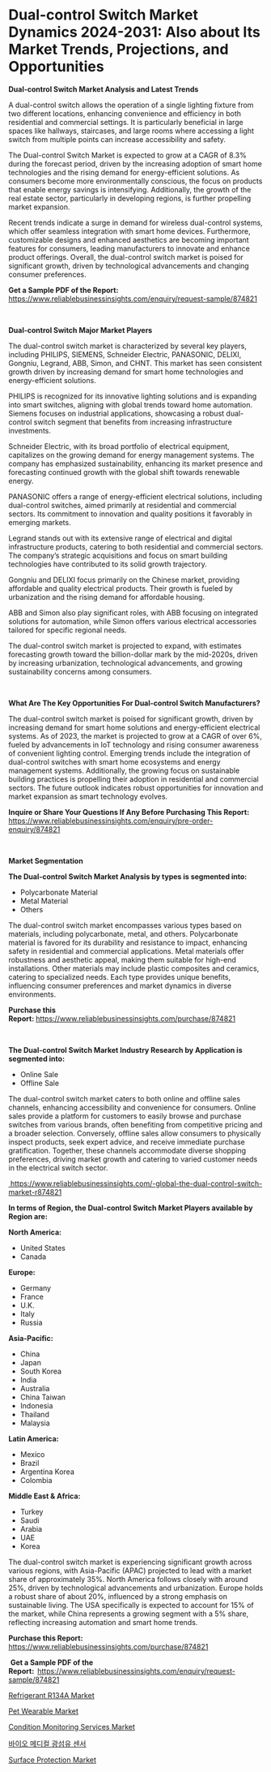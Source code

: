 <p><h1>Dual-control Switch Market Dynamics 2024-2031: Also about Its Market Trends, Projections, and Opportunities</h1></p><p><strong>Dual-control Switch Market Analysis and Latest Trends</strong></p>
<p><p>A dual-control switch allows the operation of a single lighting fixture from two different locations, enhancing convenience and efficiency in both residential and commercial settings. It is particularly beneficial in large spaces like hallways, staircases, and large rooms where accessing a light switch from multiple points can increase accessibility and safety.</p><p>The Dual-control Switch Market is expected to grow at a CAGR of 8.3% during the forecast period, driven by the increasing adoption of smart home technologies and the rising demand for energy-efficient solutions. As consumers become more environmentally conscious, the focus on products that enable energy savings is intensifying. Additionally, the growth of the real estate sector, particularly in developing regions, is further propelling market expansion.</p><p>Recent trends indicate a surge in demand for wireless dual-control systems, which offer seamless integration with smart home devices. Furthermore, customizable designs and enhanced aesthetics are becoming important features for consumers, leading manufacturers to innovate and enhance product offerings. Overall, the dual-control switch market is poised for significant growth, driven by technological advancements and changing consumer preferences.</p></p>
<p><strong>Get a Sample PDF of the Report:&nbsp;</strong> <a href="https://www.reliablebusinessinsights.com/enquiry/request-sample/874821">https://www.reliablebusinessinsights.com/enquiry/request-sample/874821</a></p>
<p>&nbsp;</p>
<p><strong>Dual-control Switch Major Market Players</strong></p>
<p><p>The dual-control switch market is characterized by several key players, including PHILIPS, SIEMENS, Schneider Electric, PANASONIC, DELIXI, Gongniu, Legrand, ABB, Simon, and CHNT. This market has seen consistent growth driven by increasing demand for smart home technologies and energy-efficient solutions.</p><p>PHILIPS is recognized for its innovative lighting solutions and is expanding into smart switches, aligning with global trends toward home automation. Siemens focuses on industrial applications, showcasing a robust dual-control switch segment that benefits from increasing infrastructure investments.</p><p>Schneider Electric, with its broad portfolio of electrical equipment, capitalizes on the growing demand for energy management systems. The company has emphasized sustainability, enhancing its market presence and forecasting continued growth with the global shift towards renewable energy.</p><p>PANASONIC offers a range of energy-efficient electrical solutions, including dual-control switches, aimed primarily at residential and commercial sectors. Its commitment to innovation and quality positions it favorably in emerging markets.</p><p>Legrand stands out with its extensive range of electrical and digital infrastructure products, catering to both residential and commercial sectors. The company’s strategic acquisitions and focus on smart building technologies have contributed to its solid growth trajectory.</p><p>Gongniu and DELIXI focus primarily on the Chinese market, providing affordable and quality electrical products. Their growth is fueled by urbanization and the rising demand for affordable housing.</p><p>ABB and Simon also play significant roles, with ABB focusing on integrated solutions for automation, while Simon offers various electrical accessories tailored for specific regional needs.</p><p>The dual-control switch market is projected to expand, with estimates forecasting growth toward the billion-dollar mark by the mid-2020s, driven by increasing urbanization, technological advancements, and growing sustainability concerns among consumers.</p></p>
<p>&nbsp;</p>
<p><strong>What Are The Key Opportunities For Dual-control Switch Manufacturers?</strong></p>
<p><p>The dual-control switch market is poised for significant growth, driven by increasing demand for smart home solutions and energy-efficient electrical systems. As of 2023, the market is projected to grow at a CAGR of over 6%, fueled by advancements in IoT technology and rising consumer awareness of convenient lighting control. Emerging trends include the integration of dual-control switches with smart home ecosystems and energy management systems. Additionally, the growing focus on sustainable building practices is propelling their adoption in residential and commercial sectors. The future outlook indicates robust opportunities for innovation and market expansion as smart technology evolves.</p></p>
<p><strong>Inquire or Share Your Questions If Any Before Purchasing This Report:</strong> <a href="https://www.reliablebusinessinsights.com/enquiry/pre-order-enquiry/874821">https://www.reliablebusinessinsights.com/enquiry/pre-order-enquiry/874821</a></p>
<p>&nbsp;</p>
<p><strong>Market Segmentation</strong></p>
<p><strong>The Dual-control Switch Market Analysis by types is segmented into:</strong></p>
<p><ul><li>Polycarbonate Material</li><li>Metal Material</li><li>Others</li></ul></p>
<p><p>The dual-control switch market encompasses various types based on materials, including polycarbonate, metal, and others. Polycarbonate material is favored for its durability and resistance to impact, enhancing safety in residential and commercial applications. Metal materials offer robustness and aesthetic appeal, making them suitable for high-end installations. Other materials may include plastic composites and ceramics, catering to specialized needs. Each type provides unique benefits, influencing consumer preferences and market dynamics in diverse environments.</p></p>
<p><strong>Purchase this Report:&nbsp;</strong><a href="https://www.reliablebusinessinsights.com/purchase/874821">https://www.reliablebusinessinsights.com/purchase/874821</a></p>
<p>&nbsp;</p>
<p><strong>The Dual-control Switch Market Industry Research by Application is segmented into:</strong></p>
<p><ul><li>Online Sale</li><li>Offline Sale</li></ul></p>
<p><p>The dual-control switch market caters to both online and offline sales channels, enhancing accessibility and convenience for consumers. Online sales provide a platform for customers to easily browse and purchase switches from various brands, often benefiting from competitive pricing and a broader selection. Conversely, offline sales allow consumers to physically inspect products, seek expert advice, and receive immediate purchase gratification. Together, these channels accommodate diverse shopping preferences, driving market growth and catering to varied customer needs in the electrical switch sector.</p></p>
<p><a href="https://www.reliablebusinessinsights.com/-global-the-dual-control-switch-market-r874821">&nbsp;https://www.reliablebusinessinsights.com/-global-the-dual-control-switch-market-r874821</a></p>
<p><strong>In terms of Region, the Dual-control Switch Market Players available by Region are:</strong></p>
<p>
    <p> <strong> North America: </strong>
        <ul>
            <li>United States</li>
            <li>Canada</li>
        </ul>
        </p> 
    <p> <strong> Europe: </strong>
        <ul>
            <li>Germany</li>
            <li>France</li>
            <li>U.K.</li>
            <li>Italy</li>
            <li>Russia</li>
        </ul>
        </p> 
    <p> <strong> Asia-Pacific: </strong>
        <ul>
            <li>China</li>
            <li>Japan</li>
            <li>South Korea</li>
            <li>India</li>
            <li>Australia</li>
            <li>China Taiwan</li>
            <li>Indonesia</li>
            <li>Thailand</li>
            <li>Malaysia</li>
        </ul>
        </p> 
    <p> <strong> Latin America: </strong>
        <ul>
            <li>Mexico</li>
            <li>Brazil</li>
            <li>Argentina Korea</li>
            <li>Colombia</li>
        </ul>
        </p> 
    <p> <strong> Middle East & Africa: </strong>
        <ul>
            <li>Turkey</li>
            <li>Saudi</li>
            <li>Arabia</li>
            <li>UAE</li>
            <li>Korea</li>
        </ul>
    </p>
    </p>
<p><p>The dual-control switch market is experiencing significant growth across various regions, with Asia-Pacific (APAC) projected to lead with a market share of approximately 35%. North America follows closely with around 25%, driven by technological advancements and urbanization. Europe holds a robust share of about 20%, influenced by a strong emphasis on sustainable living. The USA specifically is expected to account for 15% of the market, while China represents a growing segment with a 5% share, reflecting increasing automation and smart home trends.</p></p>
<p><strong>Purchase this Report: </strong><a href="https://www.reliablebusinessinsights.com/purchase/874821">https://www.reliablebusinessinsights.com/purchase/874821</a></p>
<p>&nbsp;<strong>Get a Sample PDF of the Report:&nbsp;&nbsp;</strong><a href="https://www.reliablebusinessinsights.com/enquiry/request-sample/874821">https://www.reliablebusinessinsights.com/enquiry/request-sample/874821</a></p>
<p><strong></strong></p>
<p><p><a href="https://medium.com/@cliffmcsl/the-growth-of-the-refrigerant-r134a-market-has-been-significant-driven-by-various-critical-a8d5b7d49067">Refrigerant R134A Market</a></p><p><a href="https://www.linkedin.com/pulse/global-pet-wearable-market-product-type-application-region-companies-g6cje?trackingId=nlR7BPJ%2FTvy%2B1I9YlH1t5g%3D%3D">Pet Wearable Market</a></p><p><a href="https://www.linkedin.com/pulse/future-ready-strategic-insights-global-condition-monitoring-phvcf?trackingId=hQerrhO1Ry2S%2FcjY9bDzkg%3D%3D">Condition Monitoring Services Market</a></p><p><a href="https://medium.com/@darianswift1922_33282/biomedical-optical-fiber-sensor-market-%EC%9D%98-%EA%B8%80%EB%A1%9C%EB%B2%8C-%EC%8B%9C%EC%9E%A5-%EA%B0%9C%EC%9A%94%EB%8A%94-%EC%A0%84-%EC%84%B8%EA%B3%84-%EB%B0%8F-%EC%A3%BC%EC%9A%94-%EC%8B%9C%EC%9E%A5%EC%9D%98-%EC%82%B0%EC%97%85%EC%97%90-%EC%98%81%ED%96%A5%EC%9D%84-%EB%AF%B8%EC%B9%98%EB%8A%94-%EC%A3%BC%EC%9A%94-%ED%8A%B8%EB%A0%8C%EB%93%9C%EC%97%90-%EB%8C%80%ED%95%9C-%EB%8F%85%ED%8A%B9%ED%95%9C-%EA%B4%80%EC%A0%90%EC%9D%84-df0001dfe86f">바이오 메디컬 광섬유 센서</a></p><p><a href="https://medium.com/@cliffmcsl/the-surface-protection-market-industry-provides-a-comprehensive-and-current-analysis-of-the-4af1d91e4e90">Surface Protection Market</a></p></p>